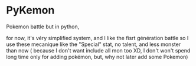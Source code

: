 # PyKemon
Pokemon battle but in python, 

for now, it's véry simplified system, and I like the fisrt génération battle so I use these mecanique like the "Special" stat, no talent, and less monster than now ( because I don't want include all mon too XD, I don't won't spend long time only for adding pokémon, but, why not later add some Pokemon)
